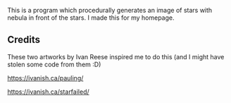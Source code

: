 This is a program which procedurally generates an image of stars with nebula
in front of the stars. I made this for my homepage.

## Credits
These two artworks by Ivan Reese inspired me to do this (and I 
might have stolen some code from them :D)

https://ivanish.ca/pauling/

https://ivanish.ca/starfailed/
